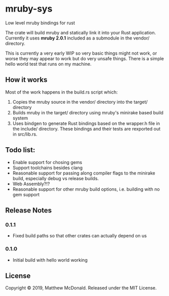 # mruby-sys
Low level mruby bindings for rust

The crate will build mruby and statically link it into your Rust application. Currently it uses **mruby 2.0.1** included as a submodule in the vendor/ directory.

This is currently a very early WIP so very basic things might not work, or worse they may appear to work but do very unsafe things. There is a simple hello world test that runs on my machine.

## How it works
Most of the work happens in the build.rs script which:

1. Copies the mruby source in the vendor/ directory into the target/ directory
2. Builds mruby in the target/ directory using mruby's minirake based build system
3. Uses bindgen to generate Rust bindings based on the wrapper.h file in the include/ directory. These bindings and their tests are rexported out in src/lib.rs.


## Todo list:
- Enable support for chosing gems
- Support toolchains besides clang
- Reasonable support for passing along compiler flags to the minirake build, especially debug vs release builds.
- Web Assembly?!?
- Reasonable support for other mruby build options, i.e. building with no gem support

## Release Notes

### 0.1.1
- Fixed build paths so that other crates can actually depend on us

### 0.1.0
- Initial build with hello world working

## License
Copyright © 2019, Matthew McDonald. Released under the MIT License.